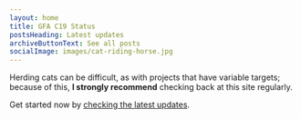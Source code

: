 ```yaml
---
layout: home
title: GFA C19 Status
postsHeading: Latest updates
archiveButtonText: See all posts
socialImage: images/cat-riding-horse.jpg
---
```

Herding cats can be difficult, as with projects that have variable targets; because of this, **I strongly recommend** checking back at this site regularly.

Get started now by [checking the latest updates](https://herding-cats.netlify.app/posts).